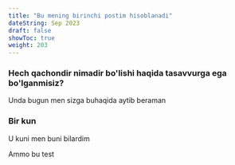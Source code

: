 ```yaml
---
title: "Bu mening birinchi postim hisoblanadi"
dateString: Sep 2023 
draft: false
showToc: true
weight: 203
--- 
```



### Hech qachondir nimadir bo'lishi haqida tasavvurga ega bo'lganmisiz?
Unda bugun men sizga buhaqida aytib beraman

### Bir kun

U kuni men buni bilardim

Ammo bu test
